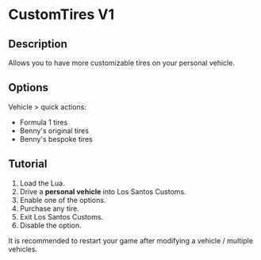 # CustomTires V1

## Description

Allows you to have more customizable tires on your personal vehicle.

## Options

Vehicle > quick actions:
- Formula 1 tires
- Benny's original tires
- Benny's bespoke tires

## Tutorial

1. Load the Lua.
2. Drive a **personal vehicle** into Los Santos Customs.
3. Enable one of the options.
4. Purchase any tire.
5. Exit Los Santos Customs.
6. Disable the option.

It is recommended to restart your game after modifying a vehicle / multiple vehicles.